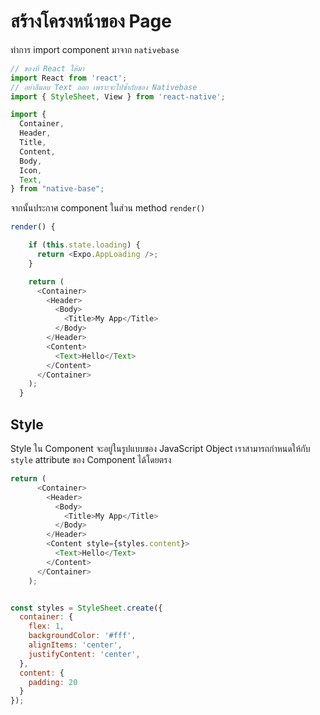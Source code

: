
# สร้างโครงหน้าของ Page

ทำการ import component มาจาก `nativebase`

```javascript
// ของที่ React ให้มา
import React from 'react';
// อย่าลืมลบ Text ออก เพราะจะไปซ้ำกับของ Nativebase
import { StyleSheet, View } from 'react-native';

import {
  Container,
  Header,
  Title,
  Content,
  Body,
  Icon,
  Text,
} from "native-base";

```

จากนั้นประกาศ component ในส่วน method `render()`

```javascript
render() {

    if (this.state.loading) {
      return <Expo.AppLoading />;
    }

    return (
      <Container>
        <Header>
          <Body>
            <Title>My App</Title>
          </Body>
        </Header>
        <Content>
          <Text>Hello</Text>
        </Content>
      </Container>
    );
  }
```

## Style

Style ใน Component จะอยู่ในรูปแบบของ JavaScript Object เราสามารถกำหนดให้กับ `style` attribute ของ Component ได้โดยตรง

```javascript
return (
      <Container>
        <Header>
          <Body>
            <Title>My App</Title>
          </Body>
        </Header>
        <Content style={styles.content}>
          <Text>Hello</Text>
        </Content>
      </Container>
    );


const styles = StyleSheet.create({
  container: {
    flex: 1,
    backgroundColor: '#fff',
    alignItems: 'center',
    justifyContent: 'center',
  },
  content: {
    padding: 20
  }
});
```